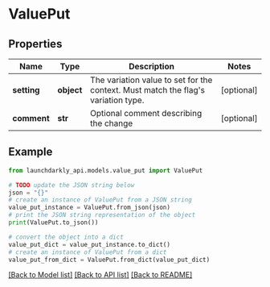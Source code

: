 # ValuePut


## Properties

Name | Type | Description | Notes
------------ | ------------- | ------------- | -------------
**setting** | **object** | The variation value to set for the context. Must match the flag&#39;s variation type. | [optional] 
**comment** | **str** | Optional comment describing the change | [optional] 

## Example

```python
from launchdarkly_api.models.value_put import ValuePut

# TODO update the JSON string below
json = "{}"
# create an instance of ValuePut from a JSON string
value_put_instance = ValuePut.from_json(json)
# print the JSON string representation of the object
print(ValuePut.to_json())

# convert the object into a dict
value_put_dict = value_put_instance.to_dict()
# create an instance of ValuePut from a dict
value_put_from_dict = ValuePut.from_dict(value_put_dict)
```
[[Back to Model list]](../README.md#documentation-for-models) [[Back to API list]](../README.md#documentation-for-api-endpoints) [[Back to README]](../README.md)


